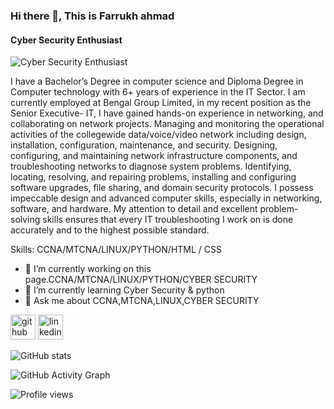 ### Hi there 👋, This is Farrukh ahmad
#### Cyber Security Enthusiast
![Cyber Security Enthusiast](https://media.licdn.com/dms/image/D5616AQG7rxyOTDXRoQ/profile-displaybackgroundimage-shrink_350_1400/0/1690964261801?e=1696464000&v=beta&t=oaadbWIHP-vSx0BL5mdwsfxoblM9HevaSTDTICQ6M-E)

I have a Bachelor’s Degree in computer science and Diploma Degree in Computer technology with 6+ years of experience in the IT Sector. I am currently employed at Bengal Group Limited, in my recent position as the Senior Executive- IT, I have gained hands-on experience in networking, and collaborating on network projects. Managing and monitoring the operational activities of the collegewide data/voice/video network including design, installation, configuration, maintenance, and security. Designing, configuring, and maintaining network infrastructure components, and troubleshooting networks to diagnose system problems. Identifying, locating, resolving, and repairing problems, installing and configuring software upgrades, file sharing, and domain security protocols.  I possess impeccable design and advanced computer skills, especially in networking, software, and hardware. My attention to detail and excellent problem-solving skills ensures that every IT troubleshooting I work on is done accurately and to the highest possible standard.

Skills: CCNA/MTCNA/LINUX/PYTHON/HTML / CSS

- 🔭 I’m currently working on this page.CCNA/MTCNA/LINUX/PYTHON/CYBER SECURITY 
- 🌱 I’m currently learning Cyber Security & python 
- 💬 Ask me about CCNA,MTCNA,LINUX,CYBER SECURITY 


[<img src='https://cdn.jsdelivr.net/npm/simple-icons@3.0.1/icons/github.svg' alt='github' height='40'>](https://github.com/FarrukhRumon)  [<img src='https://cdn.jsdelivr.net/npm/simple-icons@3.0.1/icons/linkedin.svg' alt='linkedin' height='40'>](https://www.linkedin.com/in/farrukh-ahmad-347997112/)  

![GitHub stats](https://github-readme-stats.vercel.app/api?username=FarrukhRumon&show_icons=true&count_private=true)  

![GitHub Activity Graph](https://activity-graph.herokuapp.com/graph?username=FarrukhRumon)  

![Profile views](https://gpvc.arturio.dev/FarrukhRumon)  
